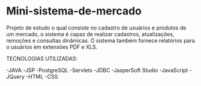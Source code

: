 # Mini-sistema-de-mercado
Projeto de estudo o qual consiste no cadastro de usuários e produtos de um mercado, o sistema é capaz de realizar cadastros, atualizações, remoções e consultas dinâmicas. O 
sistema também fornece relatórios para o usuários em extensões PDF e XLS.

TECNOLOGIAS UTILIZADAS:

-JAVA
-JSP
-PostgreSQL
-Servlets
-JDBC
-JasperSoft Studio
-JavaScript
-JQuery
-HTML
-CSS

